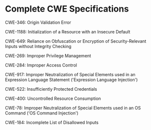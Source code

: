 

# Complete CWE Specifications

CWE-346: Origin Validation Error

CWE-1188: Initialization of a Resource with an Insecure Default

CWE-649: Reliance on Obfuscation or Encryption of Security-Relevant Inputs without Integrity Checking

CWE-269: Improper Privilege Management

CWE-284: Improper Access Control

CWE-917: Improper Neutralization of Special Elements used in an Expression Language Statement ('Expression Language Injection')

CWE-522: Insufficiently Protected Credentials

CWE-400: Uncontrolled Resource Consumption

CWE-78: Improper Neutralization of Special Elements used in an OS Command ('OS Command Injection')

CWE-184: Incomplete List of Disallowed Inputs